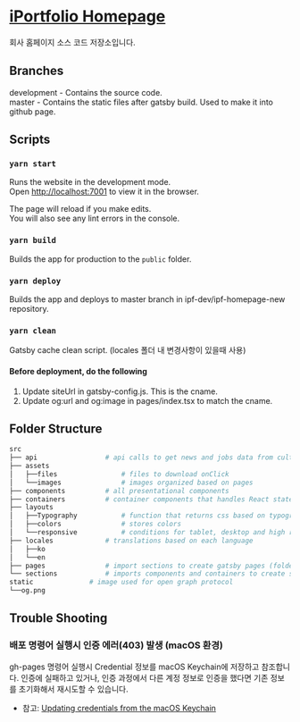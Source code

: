 # [iPortfolio Homepage](https://iportfolio.co.kr/)

회사 홈페이지 소스 코드 저장소입니다.

## Branches

development - Contains the source code.\
master - Contains the static files after gatsby build. Used to make it into github page.

## Scripts

### `yarn start`

Runs the website in the development mode.\
Open [http://localhost:7001](http://localhost:7001) to view it in the browser.

The page will reload if you make edits.\
You will also see any lint errors in the console.

### `yarn build`

Builds the app for production to the `public` folder.

### `yarn deploy`

Builds the app and deploys to master branch in ipf-dev/ipf-homepage-new repository.

### `yarn clean`

Gatsby cache clean script.
(locales 폴더 내 변경사항이 있을때 사용)

#### Before deployment, do the following

1. Update siteUrl in gatsby-config.js. This is the cname.
2. Update og:url and og:image in pages/index.tsx to match the cname.

## Folder Structure

```bash
src
├── api                 # api calls to get news and jobs data from culture.iportfolio.co.kr
├── assets
│   ├──files                # files to download onClick
│   └──images               # images organized based on pages
├── components          # all presentational components
├── containers          # container components that handles React states
├── layouts
│   ├──Typography           # function that returns css based on typography type
│   ├──colors               # stores colors
│   └──responsive           # conditions for tablet, desktop and high resolution
├── locales             # translations based on each language
│   ├──ko
│   └──en
├── pages               # import sections to create gatsby pages (folder name == path name)
└── sections            # imports components and containers to create sections of each page
static              # image used for open graph protocol
└──og.png
```

## Trouble Shooting

### 배포 명령어 실행시 인증 에러(403) 발생 (macOS 환경)

gh-pages 명령어 실행시 Credential 정보를 macOS Keychain에 저장하고 참조합니다. 인증에 실패하고 있거나, 인증 과정에서 다른 계정 정보로 인증을 했다면 기존 정보를 초기화해서 재시도할 수 있습니다.

- 참고: [Updating credentials from the macOS Keychain
  ](https://docs.github.com/en/get-started/getting-started-with-git/updating-credentials-from-the-macos-keychain)
